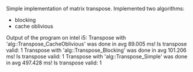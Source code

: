 Simple implementation of matrix transpose.
Implemented two algorithms:
- blocking
- cache oblivious

Output of the program on intel i5:
Transpose with 'alg::Transpose_CacheOblivious' was done in avg 89.005 ms!
Is transpose valid: 1
Transpose with 'alg::Transpose_Blocking' was done in avg 101.206 ms!
Is transpose valid: 1
Transpose with 'alg::Transpose_Simple' was done in avg 497.428 ms!
Is transpose valid: 1